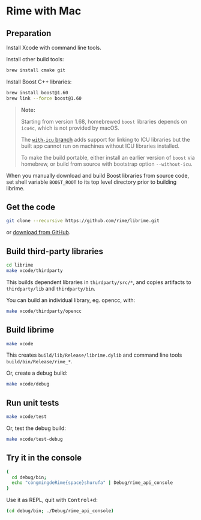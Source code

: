 # Rime with Mac

## Preparation

Install Xcode with command line tools.

Install other build tools:

``` sh
brew install cmake git
```

Install Boost C++ libraries:

``` sh
brew install boost@1.60
brew link --force boost@1.60
```

> **Note:**
>
> Starting from version 1.68, homebrewed `boost` libraries depends on `icu4c`,
> which is not provided by macOS.
>
> The [`with-icu` branch](https://github.com/rime/librime/tree/with-icu) adds
> support for linking to ICU libraries but the built app cannot run on machines
> without ICU libraries installed.
>
> To make the build portable, either install an earlier version of `boost` via
> homebrew, or build from source with bootstrap option `--without-icu`.

When you manually download and build Boost libraries from source code, set shell
variable `BOOST_ROOT` to its top level directory prior to building librime.

## Get the code

``` sh
git clone --recursive https://github.com/rime/librime.git
```
or [download from GitHub](https://github.com/rime/librime).

## Build third-party libraries

``` sh
cd librime
make xcode/thirdparty
```

This builds dependent libraries in `thirdparty/src/*`, and copies artifacts to
`thirdparty/lib` and `thirdparty/bin`.

You can build an individual library, eg. opencc, with:

``` sh
make xcode/thirdparty/opencc
```

## Build librime

``` sh
make xcode
```
This creates `build/lib/Release/librime.dylib` and command line tools
`build/bin/Release/rime_*`.

Or, create a debug build:

``` sh
make xcode/debug
```

## Run unit tests

``` sh
make xcode/test
```

Or, test the debug build:

``` sh
make xcode/test-debug
```

## Try it in the console

``` sh
(
  cd debug/bin;
  echo "congmingdeRime{space}shurufa" | Debug/rime_api_console
)
```

Use it as REPL, quit with <kbd>Control+d</kbd>:

``` sh
(cd debug/bin; ./Debug/rime_api_console)
```
